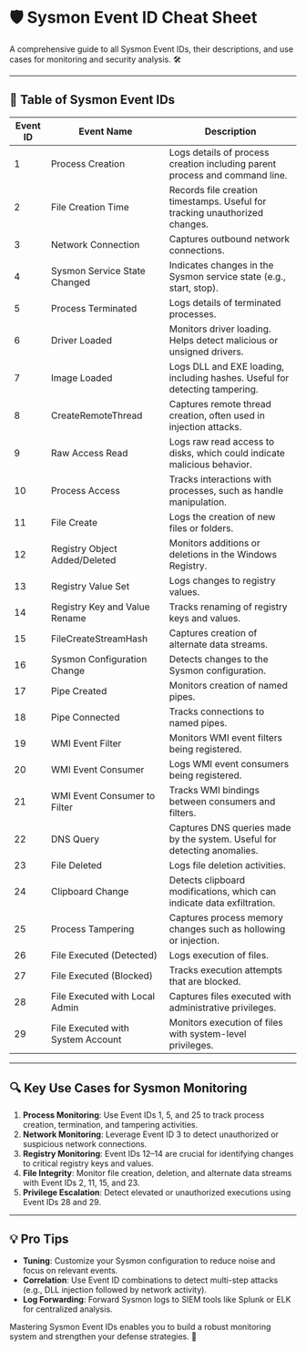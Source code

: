 # 🛡️ Sysmon Event ID Cheat Sheet

A comprehensive guide to all Sysmon Event IDs, their descriptions, and use cases for monitoring and security analysis. 🛠️

---

## 📜 Table of Sysmon Event IDs

| **Event ID** | **Event Name**                    | **Description**                                                                 |
|--------------|----------------------------------|-------------------------------------------------------------------------------|
| 1            | Process Creation                 | Logs details of process creation including parent process and command line.  |
| 2            | File Creation Time               | Records file creation timestamps. Useful for tracking unauthorized changes.  |
| 3            | Network Connection               | Captures outbound network connections.                                        |
| 4            | Sysmon Service State Changed     | Indicates changes in the Sysmon service state (e.g., start, stop).           |
| 5            | Process Terminated               | Logs details of terminated processes.                                         |
| 6            | Driver Loaded                    | Monitors driver loading. Helps detect malicious or unsigned drivers.         |
| 7            | Image Loaded                     | Logs DLL and EXE loading, including hashes. Useful for detecting tampering.  |
| 8            | CreateRemoteThread               | Captures remote thread creation, often used in injection attacks.            |
| 9            | Raw Access Read                  | Logs raw read access to disks, which could indicate malicious behavior.      |
| 10           | Process Access                   | Tracks interactions with processes, such as handle manipulation.             |
| 11           | File Create                      | Logs the creation of new files or folders.                                   |
| 12           | Registry Object Added/Deleted    | Monitors additions or deletions in the Windows Registry.                     |
| 13           | Registry Value Set               | Logs changes to registry values.                                             |
| 14           | Registry Key and Value Rename    | Tracks renaming of registry keys and values.                                 |
| 15           | FileCreateStreamHash             | Captures creation of alternate data streams.                                 |
| 16           | Sysmon Configuration Change      | Detects changes to the Sysmon configuration.                                 |
| 17           | Pipe Created                     | Monitors creation of named pipes.                                            |
| 18           | Pipe Connected                   | Tracks connections to named pipes.                                           |
| 19           | WMI Event Filter                 | Monitors WMI event filters being registered.                                 |
| 20           | WMI Event Consumer               | Logs WMI event consumers being registered.                                   |
| 21           | WMI Event Consumer to Filter     | Tracks WMI bindings between consumers and filters.                           |
| 22           | DNS Query                        | Captures DNS queries made by the system. Useful for detecting anomalies.     |
| 23           | File Deleted                     | Logs file deletion activities.                                               |
| 24           | Clipboard Change                 | Detects clipboard modifications, which can indicate data exfiltration.       |
| 25           | Process Tampering                | Captures process memory changes such as hollowing or injection.              |
| 26           | File Executed (Detected)         | Logs execution of files.                                                     |
| 27           | File Executed (Blocked)          | Tracks execution attempts that are blocked.                                  |
| 28           | File Executed with Local Admin   | Captures files executed with administrative privileges.                      |
| 29           | File Executed with System Account| Monitors execution of files with system-level privileges.                    |

---

## 🔍 Key Use Cases for Sysmon Monitoring

1. **Process Monitoring**: Use Event IDs 1, 5, and 25 to track process creation, termination, and tampering activities.
2. **Network Monitoring**: Leverage Event ID 3 to detect unauthorized or suspicious network connections.
3. **Registry Monitoring**: Event IDs 12–14 are crucial for identifying changes to critical registry keys and values.
4. **File Integrity**: Monitor file creation, deletion, and alternate data streams with Event IDs 2, 11, 15, and 23.
5. **Privilege Escalation**: Detect elevated or unauthorized executions using Event IDs 28 and 29.

---

## 💡 Pro Tips

- **Tuning**: Customize your Sysmon configuration to reduce noise and focus on relevant events.
- **Correlation**: Use Event ID combinations to detect multi-step attacks (e.g., DLL injection followed by network activity).
- **Log Forwarding**: Forward Sysmon logs to SIEM tools like Splunk or ELK for centralized analysis.

Mastering Sysmon Event IDs enables you to build a robust monitoring system and strengthen your defense strategies. 🚀